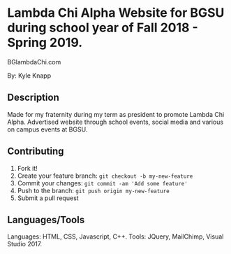 ﻿# Lambda Chi Alpha Website for BGSU during school year of Fall 2018 - Spring 2019.

BGlambdaChi.com

By: Kyle Knapp
 
## Description

Made for my fraternity during my term as president to promote Lambda Chi Alpha. Advertised website through school events, social media and various on campus events at BGSU.
	
## Contributing

1. Fork it!
2. Create your feature branch: `git checkout -b my-new-feature`
3. Commit your changes: `git commit -am 'Add some feature'`
4. Push to the branch: `git push origin my-new-feature`
5. Submit a pull request


## Languages/Tools

Languages: HTML, CSS, Javascript, C++.
Tools: JQuery, MailChimp, Visual Studio 2017.